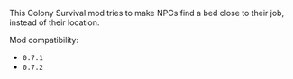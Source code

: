 This Colony Survival mod tries to make NPCs find a bed close to their job, instead of their location.

Mod compatibility:   

- `0.7.1`
- `0.7.2`